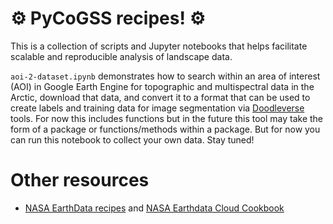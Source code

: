 # ⚙️ PyCoGSS recipes! ⚙️

This is a collection of scripts and Jupyter notebooks that helps facilitate scalable and reproducible analysis of landscape data. 

`aoi-2-dataset.ipynb` demonstrates how to search within an area of interest (AOI) in Google Earth Engine for topographic and multispectral data in the Arctic, download that data, and convert it to a format that can be used to create labels and training data for image segmentation via [Doodleverse](https://github.com/Doodleverse) tools. For now this includes functions but in the future this tool may take the form of a package or functions/methods within a package. But for now you can run this notebook to collect your own data. Stay tuned!

# Other resources

- [NASA EarthData recipes](https://www.earthdata.nasa.gov/learn/gis/data-recipes) and [NASA Earthdata Cloud Cookbook](https://nasa-openscapes.github.io/earthdata-cloud-cookbook/)
